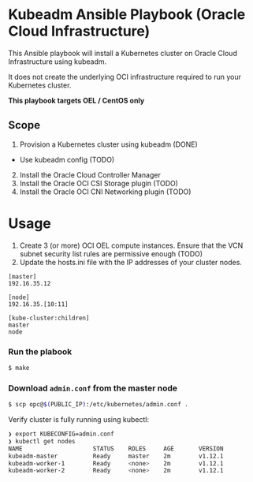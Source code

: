 # Kubeadm Ansible Playbook (Oracle Cloud Infrastructure)

This Ansible playbook will install a Kubernetes cluster on Oracle Cloud Infrastructure using kubeadm.

It does not create the underlying OCI infrastructure required to run your Kubernetes cluster.

**This playbook targets OEL / CentOS only**

## Scope

1. Provision a Kubernetes cluster using kubeadm (DONE)
  - Use kubeadm config (TODO)
2. Install the Oracle Cloud Controller Manager
3. Install the Oracle OCI CSI Storage plugin (TODO)
4. Install the Oracle OCI CNI Networking plugin (TODO)

# Usage

1. Create 3 (or more) OCI OEL compute instances. Ensure that the VCN subnet security list rules are permissive enough (TODO)
2. Update the hosts.ini file with the IP addresses of your cluster nodes.

```
[master]
192.16.35.12

[node]
192.16.35.[10:11]

[kube-cluster:children]
master
node
```

### Run the plabook

```sh
$ make
```

### Download `admin.conf` from the master node

```sh
$ scp opc@$(PUBLIC_IP):/etc/kubernetes/admin.conf .
```

Verify cluster is fully running using kubectl:

```sh
❯ export KUBECONFIG=admin.conf
❯ kubectl get nodes
NAME                    STATUS    ROLES     AGE       VERSION
kubeadm-master          Ready     master    2m        v1.12.1
kubeadm-worker-1        Ready     <none>    2m        v1.12.1
kubeadm-worker-2        Ready     <none>    2m        v1.12.1
```

